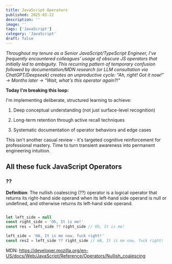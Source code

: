 ```yaml
---
title: JavaScript Operators
published: 2025-02-22
description: ''
image: ''
tags: ['JavaScript']
category: 'JavaScript'
draft: false 
---
```


*Throughout my tenure as a Senior JavaScript/TypeScript Engineer, I've frequently encountered colleagues' usage of obscure JS operators that initially led to ambiguity. This recurring pattern of temporary confusion followed by documentation/MDN research (or LLM consultation via ChatGPT/Deepseek) creates an unproductive cycle:
"Ah, right! Got it now!" → Months later → "Wait, what's this operator again?!"*

**Today I'm breaking this loop:**

I'm implementing deliberate, structured learning to achieve:

1. Deep conceptual understanding (not just surface-level recognition)

2. Long-term retention through active recall techniques

3. Systematic documentation of operator behaviors and edge cases

This isn't another casual review - it's targeted cognitive reinforcement for professional mastery. Time to turn transient awareness into permanent engineering intuition.

## All these fuck JavaScript Operators

### ??

**Definition**: The nullish coalescing (??) operator is a logical operator that returns its right-hand side operand when its left-hand side operand is null or undefined, and otherwise returns its left-hand side operand.

``` javascript

let left_side = null
const right_side = 'Oh, It is me!'
const res = left_side ?? right_side // Oh, It is me!

left_side = 'HA, It is me now, fuck right!'
const res2 = left_side ?? right_side // HA, It is me now, fuck right!

```

MDN: https://developer.mozilla.org/en-US/docs/Web/JavaScript/Reference/Operators/Nullish_coalescing